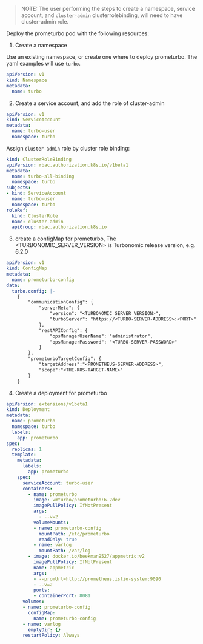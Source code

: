 > NOTE: The user performing the steps to create a namespace, service account, and `cluster-admin` clusterrolebinding, will need to have cluster-admin role.

Deploy the prometurbo pod with the following resources:

1. Create a namespace

Use an existing namespace, or create one where to deploy prometurbo. The yaml examples will use `turbo`.

```yaml
apiVersion: v1
kind: Namespace
metadata:
  name: turbo 
```

2. Create a service account, and add the role of cluster-admin
```yaml
apiVersion: v1
kind: ServiceAccount
metadata:
  name: turbo-user
  namespace: turbo
```

Assign `cluster-admin` role by cluster role binding:
```yaml
kind: ClusterRoleBinding
apiVersion: rbac.authorization.k8s.io/v1beta1    
metadata:
  name: turbo-all-binding
  namespace: turbo
subjects:
- kind: ServiceAccount
  name: turbo-user
  namespace: turbo
roleRef:
  kind: ClusterRole
  name: cluster-admin
  apiGroup: rbac.authorization.k8s.io  
```

3. create a configMap for prometurbo, The <TURBONOMIC_SERVER_VERSION> is Turbonomic release version, e.g. 6.2.0
```yaml
apiVersion: v1
kind: ConfigMap
metadata:
  name: prometurbo-config
data:
  turbo.config: |-
    {
        "communicationConfig": {
            "serverMeta": {
                "version": "<TURBONOMIC_SERVER_VERSION>",
                "turboServer": "https://<TURBO-SERVER-ADDRESS>:<PORT>"
            },
            "restAPIConfig": {
                "opsManagerUserName": "administrator",
                "opsManagerPassword": "<TURBO-SERVER-PASSWORD>"
            }
        },
        "prometurboTargetConfig": {
            "targetAddress":"<PROMETHEUS-SERVER-ADDRESS>",
            "scope":"<THE-K8S-TARGET-NAME>"
        }
    }
```


4. Create a deployment for prometurbo
```yaml
apiVersion: extensions/v1beta1
kind: Deployment
metadata:
  name: prometurbo
  namespace: turbo
  labels:
    app: prometurbo
spec:
  replicas: 1
  template:
    metadata:
      labels:
        app: prometurbo
    spec:
      serviceAccount: turbo-user
      containers:
        - name: prometurbo
          image: vmturbo/prometurbo:6.2dev
          imagePullPolicy: IfNotPresent
          args:
            - --v=2
          volumeMounts:
          - name: prometurbo-config
            mountPath: /etc/prometurbo
            readOnly: true
          - name: varlog
            mountPath: /var/log
        - image: docker.io/beekman9527/appmetric:v2
          imagePullPolicy: IfNotPresent
          name: appmetric
          args:
          - --promUrl=http://prometheus.istio-system:9090
          - --v=2
          ports:
          - containerPort: 8081
      volumes:
      - name: prometurbo-config
        configMap: 
          name: prometurbo-config
      - name: varlog
        emptyDir: {}
      restartPolicy: Always
```
